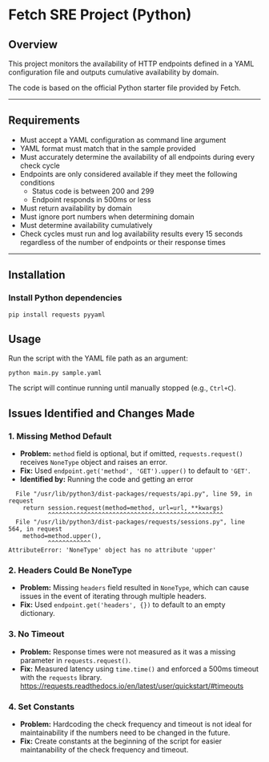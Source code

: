 # Fetch SRE Project (Python)

## Overview

This project monitors the availability of HTTP endpoints defined in a YAML configuration file and outputs cumulative availability by domain.

The code is based on the official Python starter file provided by Fetch.

---



##  Requirements 

- Must accept a YAML configuration as command line argument
- YAML format must match that in the sample provided
- Must accurately determine the availability of all endpoints during every check cycle
- Endpoints are only considered available if they meet the following conditions
    - Status code is between 200 and 299
    - Endpoint responds in 500ms or less
- Must return availability by domain
- Must ignore port numbers when determining domain
- Must determine availability cumulatively
- Check cycles must run and log availability results every 15 seconds regardless of the number of endpoints or their response times

---

## Installation

### Install Python dependencies

```
pip install requests pyyaml
```

## Usage

Run the script with the YAML file path as an argument:
```
python main.py sample.yaml
```
The script will continue running until manually stopped (e.g., `Ctrl+C`).

## Issues Identified and Changes Made

### 1. Missing Method Default

- **Problem:** `method` field is optional, but if omitted, `requests.request()` receives `NoneType` object and raises an error.
- **Fix:** Used `endpoint.get('method', 'GET').upper()` to default to `'GET'`.
- **Identified by:** Running the code and getting an error
```
  File "/usr/lib/python3/dist-packages/requests/api.py", line 59, in request
    return session.request(method=method, url=url, **kwargs)
           ^^^^^^^^^^^^^^^^^^^^^^^^^^^^^^^^^^^^^^^^^^^^^^^^^
  File "/usr/lib/python3/dist-packages/requests/sessions.py", line 564, in request
    method=method.upper(),
           ^^^^^^^^^^^^
AttributeError: 'NoneType' object has no attribute 'upper'
```

### 2. Headers Could Be NoneType

- **Problem:** Missing `headers` field resulted in `NoneType`, which can cause issues in the event of iterating through multiple headers.
- **Fix:** Used `endpoint.get('headers', {})` to default to an empty dictionary.

### 3. No Timeout

- **Problem:** Response times were not measured as it was a missing parameter in `requests.request()`. 
- **Fix:** Measured latency using `time.time()` and enforced a 500ms timeout with the `requests` library.
https://requests.readthedocs.io/en/latest/user/quickstart/#timeouts

### 4. Set Constants

- **Problem:** Hardcoding the check frequency and timeout is not ideal for maintainability if the numbers need to be changed in the future.
- **Fix:** Create constants at the beginning of the script for easier maintanability of the check frequency and timeout.
